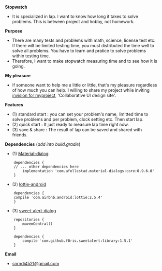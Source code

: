 **Stopwatch**
 - It is specialized in lap. I want to know how long it takes to solve problems. This is between project and hobby, not homework.

**Purpose**
 - There are many tests and problems with math, science, license test etc. If there will be limited testing time, you must distributed 
   the time well to solve all problems. You have to learn and pratice to solve problems within testing time. 
 - Therefore, I want to make stopwatch measuring time and to see how it is going.
 
**My pleasure**
 - If someone want to help me a little or little, that's my pleasure regardless of how much you can help. I willing to share my project
   while inviting [invision for myproject](https://invis.io/DPGNB45J8HV), 'Collaborative UI design site'.
   
**Features**
- (1) standard start : you can set your problem's name, limitted time to solve problems and per problem, clock setting etc. Then start lap.
- (2) quick start : It just ready to measure lap time right now.
- (3) save & share : The result of lap can be saved and shared with friends.

**Dependencies** (_add into build.gradle_)
- (1) [Material-dialog](https://github.com/afollestad/material-dialogs)
```
	dependencies {
	// ... other dependencies here
    	implementation 'com.afollestad.material-dialogs:core:0.9.6.0'
	}	
```
- (2) [lottie-android](https://github.com/airbnb/lottie-android)
```
	dependencies {
  	compile 'com.airbnb.android:lottie:2.5.4'
	}
```
- (3) [sweet-alert-dialog](https://jitpack.io/p/Leogiroux/sweet-alert-dialog)
```
	repositories {
		mavenCentral()
	}

	dependencies {
		compile 'com.github.f0ris.sweetalert:library:1.5.1'
	}
```
**Email**
- snrndi4521@gmail.com
